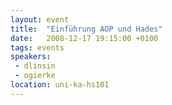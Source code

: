 ```yaml
---
layout: event
title:  "Einführung AOP und Hades"
date:   2008-12-17 19:15:00 +0100
tags: events
speakers:
 - dlinsin
 - ogierke
location: uni-ka-hs101
---
```

